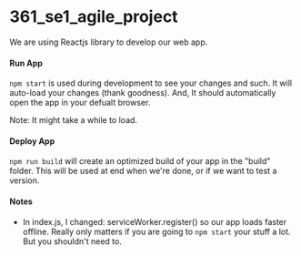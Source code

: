 # 361_se1_agile_project
We are using Reactjs library to develop our web app.

#### Run App 
`npm start` is used during development to see your changes and such. It will auto-load your changes (thank goodness). And, It should automatically open the app in your defualt browser. 

Note: It might take a while to load.


#### Deploy App
`npm run build` will create an optimized build of your app in the "build" folder. This will be used at end when we're done, or if we want to test a version.


#### Notes
- In index.js, I changed: serviceWorker.register() so our app loads faster offline. Really only matters if you are going to `npm start` your stuff a lot. But you shouldn't need to.